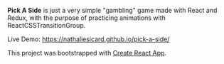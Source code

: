 
**Pick A Side** is just a very simple "gambling" game made with React and Redux, with the purpose of practicing animations with ReactCSSTransitionGroup.

Live Demo: https://nathaliesicard.github.io/pick-a-side/

This project was bootstrapped with [Create React App](https://github.com/facebookincubator/create-react-app).
